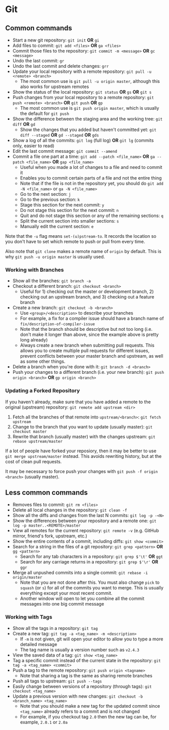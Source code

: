 # Git

## Common commands

- Start a new git repository: `git init` **OR** `gi`
- Add files to commit: `git add <files>` **OR** `ga <files>`
- Commit those files to the repository: `git commit -m <message>` **OR** `gc <message>`
- Undo the last commit: `gr`
- Undo the last commit and delete changes: `grr`
- Update your local repository with a remote repository: `git pull -u <remote> <branch>`
    - The most common use is `git pull -u origin master`, although this also works for upstream remotes
- Show the status of the local repository: `git status` **OR** `gs` **OR** `git s`
- Push changes from your local repository to a remote repository: `git push <remote> <branch>` **OR** `git push` **OR** `gp`
    - The most common use is `git push origin master`, which is usually the default for `git push`
- Show the difference between the staging area and the working tree: `git diff` **OR** `gd`
    - Show the changes that you added but haven't committed yet: `git diff --staged` **OR** `gd --staged` **OR** `gds`
- Show a log of all the commits: `git log` (full log) **OR** `git lg` (commits only, easier to read)
- Edit the last commit message: `git commit --amend`
- Commit a file one part at a time: `git add --patch <file_name>` **OR** `ga --patch <file_name>` **OR** `gap <file_name>`
    - Useful when you made a lot of changes to a file and need to commit it
    - Enables you to commit certain parts of a file and not the entire thing
    - Note that if the file is not in the repository yet, you should do `git add -N <file_name>` or `ga -N <file_name>`
    - Go to the next section: `j`
    - Go to the previous section: `k`
    - Stage this section for the next commit: `y`
    - Do not stage this section for the next commit: `n`
    - Quit and do not stage this section or any of the remaining sections: `q`
    - Split the current section into smaller sections: `s`
    - Manually edit the current section: `e`

Note that the `-u` flag means `set-(u)pstream-to`. It records the location so you don't have to set which remote to push or pull from every time.

Also note that `git clone` makes a remote name of `origin` by default. This is why `git push -u origin master` is usually used.

### Working with Branches

- Show all the branches: `git branch -a`
- Checkout a different branch: `git checkout <branch>`
    - Useful for 1) checking out the master or development branch, 2) checking out an upstream branch, and 3) checking out a feature branch
- Create a new branch: `git checkout -b <branch>`
    - Use `<group>/<description>` to describe your branches
    - For example, a fix for a compiler issue should have a branch name of `fix/description-of-compiler-issue`
    - Note that the branch should be descriptive but not too long (i.e. don't make it longer than above, since the example above is pretty long already)
    - Always create a new branch when submitting pull requests. This allows you to create multiple pull requests for different issues, prevent conflicts between your master branch and upstream, as well as some other things.
- Delete a branch when you're done with it: `git branch -d <branch>`
- Push your changes to a different branch (i.e. your new branch): `git push origin <branch>` **OR** `gp origin <branch>`

### Updating a Forked Repository

If you haven't already, make sure that you have added a remote to the original (upstream) repository: `git remote add upstream <dir>`

1. Fetch all the branches of that remote into `upstream/<branch>`: `git fetch upstream`
2. Change to the branch that you want to update (usually master): `git checkout master`
3. Rewrite that branch (usually master) with the changes upstream: `git rebase upstream/master`

If a lot of people have forked your reposiory, then it may be better to use `git merge upstream/master` instead. This avoids rewriting history, but at the cost of clean pull requests.

It may be necessary to force push your changes with `git push -f origin <branch>` (usually master).

## Less common commands

- Removes files to commit: `git rm <files>`
- Delete all local changes in the repository: `git clean -f`
- Show all the diffs and changes from the last N commits: `git log -p -<N>`
- Show the differences between your repository and a remote one: `git log -p master..<REMOTE>/master`
- View all remotes for the current repository: `git remote -v` (e.g. GitHub mirror, friend's fork, upstream, etc.)
- Show the entire contents of a commit, including diffs: `git show <commit>`
- Search for a string in the files of a git repository: `git grep <pattern>` **OR** `gg <pattern>`
    - Search for any tab characters in a repository: `git grep $'\t'` **OR** `ggt`
    - Search for any carriage returns in a repository: `git grep $'\r'` **OR** `ggr`
- Merge all unpushed commits into a single commit: `git rebase -i origin/master`
    - Note that you are not done after this. You must also change `pick` to `squash` (or `s`) for all of the commits you want to merge. This is usually everything except your most recent commit.
    - Another window will open to let you combine all the commit messages into one big commit message

### Working with Tags

- Show all the tags in a repository: `git tag`
- Create a new tag: `git tag -a <tag_name> -m <description>`
    - If `-m` is not given, git will open your editor to allow you to type a more detailed message
    - The tag name is usually a version number such as `v2.4.3`
- View the saved data of a tag: `git show <tag_name>`
- Tag a specific commit instead of the current state in the repository: `git tag -a <tag_name> <commit>`
- Push a tag to the remote repository: `git push origin <tagname>`
    - Note that sharing a tag is the same as sharing remote branches
- Push all tags to upstream: `git push --tags`
- Easily change between versions of a repository (through tags): `git checkout <tag_name>`
- Update a previous version with new changes: `git checkout -b <branch_name> <tag_name>`
    - Note that you should make a new tag for the updated commit since `<tag_name>` already refers to a commit and is not changed
    - For example, if you checkout tag `2.0` then the new tag can be, for example, `2.0.1` or `2.0a`
